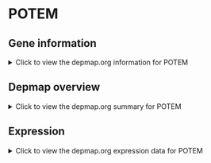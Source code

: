 <h1>POTEM</h1>

<h2>Gene information</h2>
<details>
  <summary>Click to view the depmap.org information for POTEM</summary>
  <p><a href="https://depmap.org/portal/gene/POTEM?tab=about" target="_BLANK">Open page in a new tab...</a></p>
  <iframe src="https://depmap.org/portal/gene/POTEM?tab=about" style="border:none;width:100%;height:800px"></iframe>
</details>

<h2>Depmap overview</h2>
<details>
  <summary>Click to view the depmap.org summary for POTEM</summary>
  <p><a href="https://depmap.org/portal/gene/POTEM?tab=overview" target="_BLANK">Open page in a new tab...</a></p>
  <iframe src="https://depmap.org/portal/gene/POTEM?tab=overview" style="border:none;width:100%;height:800px"></iframe>
</details>

<h2>Expression</h2>
<details>
  <summary>Click to view the depmap.org expression data for POTEM</summary>
  <p><a href="https://depmap.org/portal/gene/POTEM?tab=characterization" target="_BLANK">Open page in a new tab...</a></p>
  <iframe src="https://depmap.org/portal/gene/POTEM?tab=characterization" style="border:none;width:100%;height:800px"></iframe>
</details>


<!--
<h2>Reactome Pathway diagram</h2>
<details>
  <summary>Click to view the Reactome pathway for POTEM</summary>
  <p><a href="PURL" target="_BLANK">Open page in a new tab...</a></p>
  PNAME
</details>
-->


